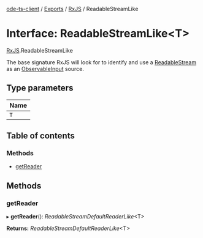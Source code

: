 [ode-ts-client](../README.md) / [Exports](../modules.md) / [RxJS](../modules/rxjs.md) / ReadableStreamLike

# Interface: ReadableStreamLike<T\>

[RxJS](../modules/rxjs.md).ReadableStreamLike

The base signature RxJS will look for to identify and use
a [ReadableStream](https://streams.spec.whatwg.org/#rs-class)
as an [ObservableInput](../modules/rxjs.md#observableinput) source.

## Type parameters

Name |
:------ |
`T` |

## Table of contents

### Methods

- [getReader](rxjs.readablestreamlike.md#getreader)

## Methods

### getReader

▸ **getReader**(): *ReadableStreamDefaultReaderLike*<T\>

**Returns:** *ReadableStreamDefaultReaderLike*<T\>
